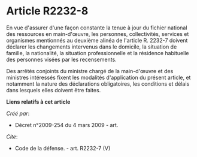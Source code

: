 # Article R2232-8

En vue d'assurer d'une façon constante la tenue à jour du fichier national des ressources en main-d'œuvre, les personnes,
collectivités, services et organismes mentionnés au deuxième alinéa de l'article R. 2232-7 doivent déclarer les changements
intervenus dans le domicile, la situation de famille, la nationalité, la situation professionnelle et la résidence habituelle
des personnes visées par les recensements. 

Des arrêtés conjoints du ministre chargé de la main-d'œuvre et des ministres intéressés fixent les modalités d'application du
présent article, et notamment la nature des déclarations obligatoires, les conditions et délais dans lesquels elles doivent
être faites.

**Liens relatifs à cet article**

_Créé par_:

  - Décret n°2009-254 du 4 mars 2009 - art.

_Cite_:

  - Code de la défense. - art. R2232-7 (V)
